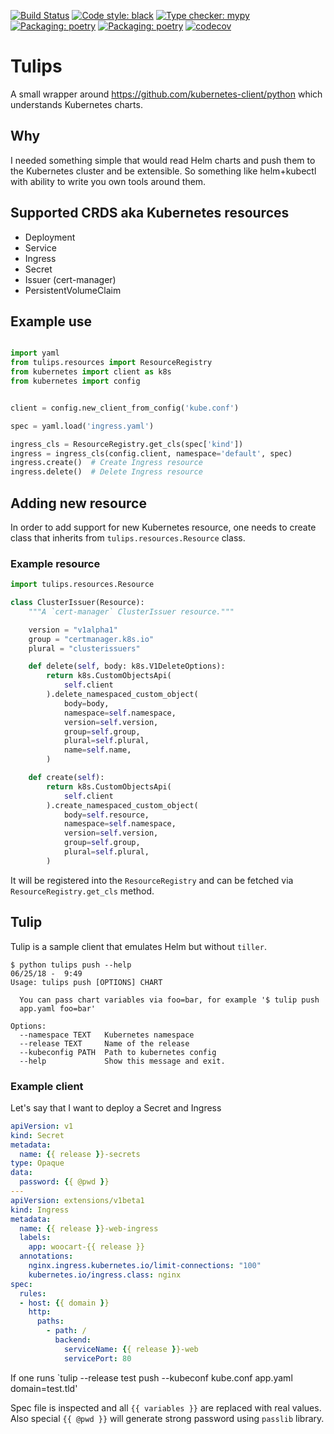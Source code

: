 [![Build Status](https://travis-ci.com/dz0ny/tulips.svg?branch=master)](https://travis-ci.com/dz0ny/tulips)
[![Code style: black](https://img.shields.io/badge/code%20style-black-000000.svg)](https://github.com/ambv/black)
[![Type checker: mypy](https://img.shields.io/badge/type%20checker-mypy-1F5082.svg)](https://github.com/python/mypy)
[![Packaging: poetry](https://img.shields.io/badge/packaging-poetry-C2CAFD.svg)](https://poetry.eustace.io/)
[![Packaging: poetry](https://img.shields.io/badge/packaging-pypi-006dad.svg)](https://pypi.org/project/tulips/)
[![codecov](https://codecov.io/gh/dz0ny/tulips/branch/master/graph/badge.svg)](https://codecov.io/gh/dz0ny/tulips)

# Tulips

A small wrapper around https://github.com/kubernetes-client/python which understands Kubernetes charts.

## Why

I needed something simple that would read Helm charts and push them to the Kubernetes cluster and
be extensible. So something like helm+kubectl with ability to write you own tools around them.

## Supported CRDS aka Kubernetes resources

- Deployment
- Service
- Ingress
- Secret
- Issuer (cert-manager)
- PersistentVolumeClaim

## Example use

```python

import yaml
from tulips.resources import ResourceRegistry
from kubernetes import client as k8s
from kubernetes import config


client = config.new_client_from_config('kube.conf')

spec = yaml.load('ingress.yaml')

ingress_cls = ResourceRegistry.get_cls(spec['kind'])
ingress = ingress_cls(config.client, namespace='default', spec)
ingress.create()  # Create Ingress resource
ingress.delete()  # Delete Ingress resource
```

## Adding new resource

In order to add support for new Kubernetes resource, one needs to create class
that inherits from `tulips.resources.Resource` class.

### Example resource

```python
import tulips.resources.Resource

class ClusterIssuer(Resource):
    """A `cert-manager` ClusterIssuer resource."""

    version = "v1alpha1"
    group = "certmanager.k8s.io"
    plural = "clusterissuers"

    def delete(self, body: k8s.V1DeleteOptions):
        return k8s.CustomObjectsApi(
            self.client
        ).delete_namespaced_custom_object(
            body=body,
            namespace=self.namespace,
            version=self.version,
            group=self.group,
            plural=self.plural,
            name=self.name,
        )

    def create(self):
        return k8s.CustomObjectsApi(
            self.client
        ).create_namespaced_custom_object(
            body=self.resource,
            namespace=self.namespace,
            version=self.version,
            group=self.group,
            plural=self.plural,
        )
```

It will be registered into the `ResourceRegistry` and can be fetched via `ResourceRegistry.get_cls` method.

## Tulip

Tulip is a sample client that emulates Helm but without `tiller`.

```shell
$ python tulips push --help                                    06/25/18 -  9:49
Usage: tulips push [OPTIONS] CHART

  You can pass chart variables via foo=bar, for example '$ tulip push
  app.yaml foo=bar'

Options:
  --namespace TEXT   Kubernetes namespace
  --release TEXT     Name of the release
  --kubeconfig PATH  Path to kubernetes config
  --help             Show this message and exit.

```

### Example client

Let's say that I want to deploy a Secret and Ingress

```yaml
apiVersion: v1
kind: Secret
metadata:
  name: {{ release }}-secrets
type: Opaque
data:
  password: {{ @pwd }}
---
apiVersion: extensions/v1beta1
kind: Ingress
metadata:
  name: {{ release }}-web-ingress
  labels:
    app: woocart-{{ release }}
  annotations:
    nginx.ingress.kubernetes.io/limit-connections: "100"
    kubernetes.io/ingress.class: nginx
spec:
  rules:
  - host: {{ domain }}
    http:
      paths:
        - path: /
          backend:
            serviceName: {{ release }}-web
            servicePort: 80
```

If one runs `tulip --release test push --kubeconf kube.conf app.yaml domain=test.tld'

Spec file is inspected and all `{{ variables }}` are replaced with real values. Also
special `{{ @pwd }}` will generate strong password using `passlib` library.
